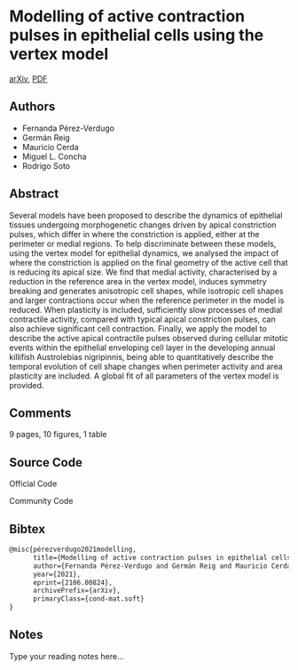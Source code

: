 
# Modelling of active contraction pulses in epithelial cells using the vertex model

[arXiv](https://arxiv.org/abs/2106.0824), [PDF](https://arxiv.org/pdf/2106.0824.pdf)

## Authors

- Fernanda Pérez-Verdugo
- Germán Reig
- Mauricio Cerda
- Miguel L. Concha
- Rodrigo Soto

## Abstract

Several models have been proposed to describe the dynamics of epithelial tissues undergoing morphogenetic changes driven by apical constriction pulses, which differ in where the constriction is applied, either at the perimeter or medial regions. To help discriminate between these models, using the vertex model for epithelial dynamics, we analysed the impact of where the constriction is applied on the final geometry of the active cell that is reducing its apical size. We find that medial activity, characterised by a reduction in the reference area in the vertex model, induces symmetry breaking and generates anisotropic cell shapes, while isotropic cell shapes and larger contractions occur when the reference perimeter in the model is reduced. When plasticity is included, sufficiently slow processes of medial contractile activity, compared with typical apical constriction pulses, can also achieve significant cell contraction. Finally, we apply the model to describe the active apical contractile pulses observed during cellular mitotic events within the epithelial enveloping cell layer in the developing annual killifish Austrolebias nigripinnis, being able to quantitatively describe the temporal evolution of cell shape changes when perimeter activity and area plasticity are included. A global fit of all parameters of the vertex model is provided.

## Comments

9 pages, 10 figures, 1 table

## Source Code

Official Code



Community Code



## Bibtex

```tex
@misc{pérezverdugo2021modelling,
      title={Modelling of active contraction pulses in epithelial cells using the vertex model}, 
      author={Fernanda Pérez-Verdugo and Germán Reig and Mauricio Cerda and Miguel L. Concha and Rodrigo Soto},
      year={2021},
      eprint={2106.00824},
      archivePrefix={arXiv},
      primaryClass={cond-mat.soft}
}
```

## Notes

Type your reading notes here...


